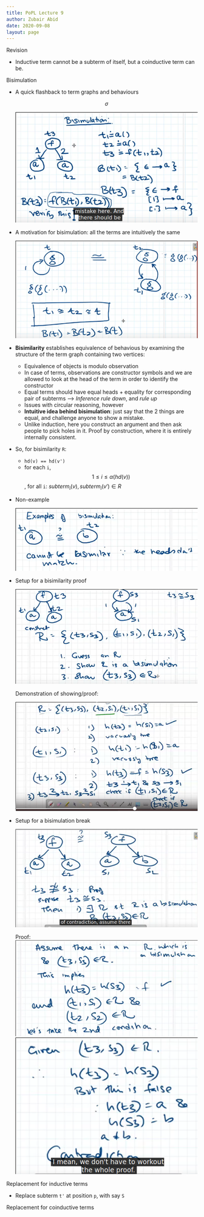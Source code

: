 ```yaml
---
title: PoPL Lecture 9
author: Zubair Abid
date: 2020-09-08
layout: page
---
```


Revision

- Inductive term cannot be a subterm of itself, but a coinductive term can be.

Bisimulation

- A quick flashback to term graphs and behaviours 
  
  $$\sigma$$
  
  ![image](./9_bisimintro12.png)
- A motivation for bisimulation: all the terms are intuitively the same 
  
  ![image](./9_bisimmot.png)
- **Bisimilarity** establishes equivalence of behavious by examining the
  structure of the term graph containing two vertices:
    - Equivalence of objects is modulo observation
    - In case of terms, observations are constructor symbols and we are allowed
      to look at the head of the term in order to identify the constructor
    - Equal terms should have equal heads + equality for corresponding pair of
      subterms --> *Inference rule down*, and *rule up*
    - Issues with circular reasoning, however
    - **Intuitive idea behind bisimulation**: just say that the 2 things are
      equal, and challenge anyone to show a mistake.
    - Unlike induction, here you construct an argument and then ask people to
      pick holes in it. Proof by construction, where it is entirely internally
      consistent.
- So, for bisimilarity `R`:
    - `hd(v) == hd(v')`
    - for each `i`, $$1 \leq i \leq \alpha (hd(v))$$, for all `i`: 
      $subterm_i(v), subterm_i(v') \in  R$
- Non-example 
  
  ![image](./9_bisnoteg.png)
- Setup for a bisimilarity proof 
  
  ![image](./9_setupbis.png) 
  
  Demonstration of showing/proof:
  
  ![image](./9_bisshown.png)
- Setup for a bisimulation break 
  
  ![image](./9_nobisset.png)
  
  Proof: ![slide1](./9_nobispr1.png) ![slide2](./9_nobispr2.png)

Replacement for inductive terms

- Replace subterm `t'` at position `p`, with say `S`

Replacement for coinductive terms

